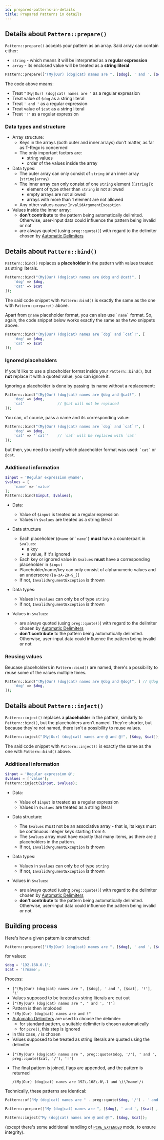 ```yaml
---
id: prepared-patterns-in-details
title: Prepared Patterns in details
---
```


## Details about `Pattern::prepare()`

`Pattern::prepare()` accepts your pattern as an array. Said array can contain either:

- `string` - which means it will be interpreted as a **regular expression**
- `array` - its enclosed value will be treated as a **string literal**

```php
Pattern::prepare(["(My|Our) (dog|cat) names are ", [$dog], ' and ', [$cat], '!']);
```

The code above means:

- Treat `"(My|Our) (dog|cat) names are "` as a regular expression
- Treat value of `$dog` as a string literal
- Treat `' and '` as a regular expression
- Treat value of `$cat` as a string literal
- Treat `'!'` as a regular expression

### Data types and structure

- Array structure:
  - Keys in the arrays (both outer and inner arrays) don't matter, as far as T-Regx is concerned
  - The only important factors are:
    - string values
    - order of the values inside the array
- Data types:
  - The outer array can only consist of `string` or an inner array (`string|array`)
  - The inner array can only consist of one `string` element (`[string]`):
    - element of type other than `string` is not allowed
    - empty arrays are not allowed
    - arrays with more than 1 element are not allowed
  - Any other values cause `InvalidArgumentException`
- Values inside the inner array:
  - **don't contribute** to the pattern being automatically delimited. Otherwise, user-input data could influence the pattern being invalid or not
  - are always quoted (using `preg::quote()`) with regard to the delimiter chosen by [Automatic Delimiters](delimiters.mdx)

## Details about `Pattern::bind()`

`Pattern::bind()` replaces a **placeholder** in the pattern with values treated as string literals.

```php
Pattern::bind("(My|Our) (dog|cat) names are @dog and @cat!", [
    'dog' => $dog,
    'cat' => $cat
]);
```

The said code snippet with `Pattern::bind()` is exactly the same as the one with `Pattern::prepare()` above.

Apart from `@name` placeholder format, you can also use <code>\`name\`</code> format. So, again, the code snippet below
works exactly the same as the two snippets above.

```php
Pattern::bind("(My|Our) (dog|cat) names are `dog` and `cat`!", [
    'dog' => $dog,
    'cat' => $cat
]);
```

### Ignored placeholders

If you'd like to use a placeholder format inside your `Pattern::bind()`, but **not** replace it with a quoted value,
you can ignore it.

Ignoring a placeholder is done by passing its name without a replacement:

```php
Pattern::bind("(My|Our) (dog|cat) names are @dog and @cat!", [
    'dog' => $dog,
    'cat'               // @cat will not be replaced
]);
```

You can, of course, pass a name and its corresponding value:

```php
Pattern::bind("(My|Our) (dog|cat) names are `dog` and `cat`!", [
    'dog' => $dog,
    'cat' => '`cat`'    // `cat` will be replaced with `cat`
]);
```

but then, you need to specify which placeholder format was used: <code>\`cat\`</code> or `@cat`.

### Additional information

```php
$input = 'Regular expression @name';
$values = [
    'name' => 'value'
];
Pattern::bind($input, $values);
```

- Data:

  - Value of `$input` is treated as a regular expression
  - Values in `$values` are treated as a string literal

- Data structure

  - Each placeholder (`@name` or <code>\`name\`</code>) **must** have a counterpart in `$values`:
    - a key
    - a value, if it's ignored
  - Each key or ignored value in `$values` **must** have a corresponding placeholder in `$input`
  - Placeholder/name/key can only consist of alphanumeric values and an underscore (`[a-zA-Z0-9_]`)
  - If not, `InvalidArgumentException` is thrown

- Data types:

  - Values in `$values` can only be of type `string`
  - If not, `InvalidArgumentException` is thrown

- Values in `$values`:
  - are always quoted (using `preg::quote()`) with regard to the delimiter chosen by [Automatic Delimiters](delimiters.mdx)
  - **don't contribute** to the pattern being automatically delimited. Otherwise, user-input data could influence the pattern being invalid or not

### Reusing values

Beucase placeholders in `Pattern::bind()` are named, there's a possibility to reuse some of the values multiple times.

```php
Pattern::bind("(My|Our) (dog|cat) names are @dog and @dog!", [ // @dog used twice
    'dog' => $dog,
]);
```

## Details about `Pattern::inject()`

`Pattern::inject()` replaces a **placeholder** in the pattern, similarly to `Pattern::bind()`, but the placeholders
aren't named. They're shorter, but because they're not named, there isn't a possibility to reuse values.

```php
Pattern::inject("(My|Our) (dog|cat) names are @ and @!", [$dog, $cat]);
```

The said code snippet with `Pattern::inject()` is exactly the same as the one with `Pattern::bind()` above.

### Additional information

```php
$input = 'Regular expression @';
$values = ['value'];
Pattern::inject($input, $values);
```

- Data:
  - Value of `$input` is treated as a regular expression
  - Values in `$values` are treated as a string literal

- Data structure:
  - The `$values` must not be an associative array - that is, its keys must be continuous integer keys
    starting from `0`.
  - The `$values` array must have exactly that many items, as there are `@` placeholders in the pattern.
  - If not, `InvalidArgumentException` is thrown

- Data types:
  - Values in `$values` can only be of type `string`
  - If not, `InvalidArgumentException` is thrown

- Values in `$values`:
  - are always quoted (using `preg::quote()`) with regard to the delimiter chosen by [Automatic Delimiters](delimiters.mdx)
  - **don't contribute** to the pattern being automatically delimited. Otherwise, user-input data could influence the pattern being invalid or not

## Building process

Here's how a given pattern is constructed:

```php
Pattern::prepare(["(My|Our) (dog|cat) names are ", [$dog], ' and ', [$cat], '!'], 'i');
```

for values:

```php
$dog = '192.168.0.1';
$cat = '(?name';
```

Process:

- `["(My|Our) (dog|cat) names are ", [$dog], ' and ', [$cat], '!'], 'i'`
- Values supposed to be treated as string literals are cut out
- `["(My|Our) (dog|cat) names are ", ' and ', '!']`
- Pattern is then imploded
- `"(My|Our) (dog|cat) names are and !"`
- [Automatic Delimiters](delimiters.mdx) are used to choose the delimiter:
  - for standard pattern, a suitable delimiter is chosen automatically
  - for `pcre()`, this step is ignored
- In this case, `/` is chosen
- Values supposed to be treated as string literals are quoted using the delimiter
- ```
  ["(My|Our) (dog|cat) names are ", preg::quote($dog, '/'), ' and ', preg::quote($cat, '/'), '!']
  ```
- The final pattern is joined, flags are appended, and the pattern is returned
  ```regexp
  /(My|Our) (dog|cat) names are 192\.168\.0\.1 and \(\?name!/i
  ```

Technically, these patterns are identical:

```php
Pattern::of("My (dog|cat) names are " . preg::quote($dog, '/') . ' and ' .preg::quote($cat, '/') . '!');
```
```php
Pattern::prepare(["My (dog|cat) names are ", [$dog], ' and ', [$cat] , '!']);
```
```php
Pattern::inject("My (dog|cat) names are @ and @!", [$dog, $cat]);
```

(except there's some additional handling of [`PCRE_EXTENDED`] mode, to ensure integrity).

[`PCRE_EXTENDED`]: https://www.php.net/manual/en/reference.pcre.pattern.modifiers.php
